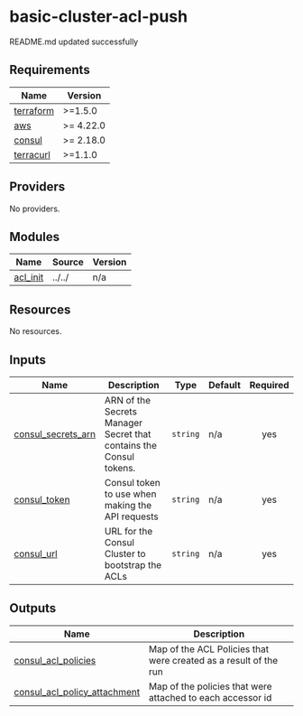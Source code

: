 # basic-cluster-acl-push

<!-- BEGINNING OF PRE-COMMIT-TERRAFORM DOCS HOOK -->
README.md updated successfully
<!-- END OF PRE-COMMIT-TERRAFORM DOCS HOOK -->

<!-- BEGIN_TF_DOCS -->
## Requirements

| Name | Version |
|------|---------|
| <a name="requirement_terraform"></a> [terraform](#requirement\_terraform) | >=1.5.0 |
| <a name="requirement_aws"></a> [aws](#requirement\_aws) | >= 4.22.0 |
| <a name="requirement_consul"></a> [consul](#requirement\_consul) | >= 2.18.0 |
| <a name="requirement_terracurl"></a> [terracurl](#requirement\_terracurl) | >=1.1.0 |

## Providers

No providers.

## Modules

| Name | Source | Version |
|------|--------|---------|
| <a name="module_acl_init"></a> [acl\_init](#module\_acl\_init) | ../../ | n/a |

## Resources

No resources.

## Inputs

| Name | Description | Type | Default | Required |
|------|-------------|------|---------|:--------:|
| <a name="input_consul_secrets_arn"></a> [consul\_secrets\_arn](#input\_consul\_secrets\_arn) | ARN of the Secrets Manager Secret that contains the Consul tokens. | `string` | n/a | yes |
| <a name="input_consul_token"></a> [consul\_token](#input\_consul\_token) | Consul token to use when making the API requests | `string` | n/a | yes |
| <a name="input_consul_url"></a> [consul\_url](#input\_consul\_url) | URL for the Consul Cluster to bootstrap the ACLs | `string` | n/a | yes |

## Outputs

| Name | Description |
|------|-------------|
| <a name="output_consul_acl_policies"></a> [consul\_acl\_policies](#output\_consul\_acl\_policies) | Map of the ACL Policies that were created as a result of the run |
| <a name="output_consul_acl_policy_attachment"></a> [consul\_acl\_policy\_attachment](#output\_consul\_acl\_policy\_attachment) | Map of the policies that were attached to each accessor id |
<!-- END_TF_DOCS -->